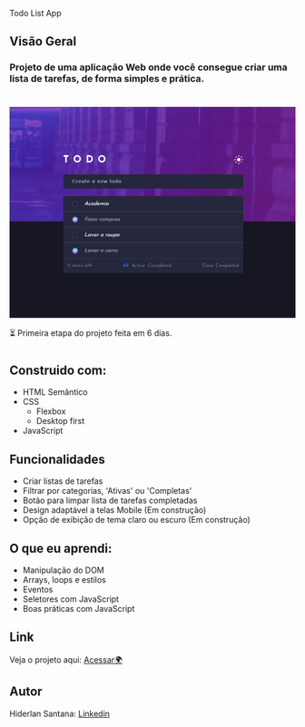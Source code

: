 Todo List App


## Visão Geral

### Projeto de uma aplicação Web onde você consegue criar uma lista de tarefas, de forma simples e prática.
#

![](./images/todo-list-app.png)

⏳ Primeira etapa do projeto feita em 6 dias.
#
## Construido com:
- HTML Semântico
- CSS
  - Flexbox
  - Desktop first
- JavaScript

## Funcionalidades
- Criar listas de tarefas
- Filtrar por categorias, 'Ativas' ou 'Completas' 
- Botão para limpar lista de tarefas completadas
- Design adaptável a telas Mobile (Em construção)
- Opção de exibição de tema claro ou escuro (Em construção)


## O que eu aprendi:
- Manipulação do DOM
- Arrays, loops e estilos
- Eventos
- Seletores com JavaScript
- Boas práticas com JavaScript

## Link

Veja o projeto aqui: [Acessar🌍](https://devhiderlan.github.io/ToDo-List-App/)

## Autor

Hiderlan Santana: [Linkedin](https://www.linkedin.com/in/hiderlan-santana/)